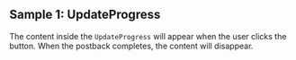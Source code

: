 ## Sample 1: UpdateProgress

The content inside the `UpdateProgress` will appear when the user clicks the button. When the postback completes, the content will disappear.